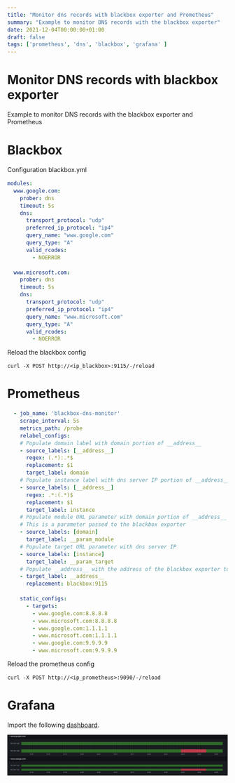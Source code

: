 ```yaml
---
title: "Monitor dns records with blackbox exporter and Prometheus"
summary: "Example to monitor DNS records with the blackbox exporter"
date: 2021-12-04T00:00:00+01:00
draft: false
tags: ['prometheus', 'dns', 'blackbox', 'grafana' ]
---
```


# Monitor DNS records with blackbox exporter

Example to monitor DNS records with the blackbox exporter and Prometheus

# Blackbox

Configuration blackbox.yml 

```yaml
modules:
  www.google.com:
    prober: dns
    timeout: 5s
    dns:
      transport_protocol: "udp"
      preferred_ip_protocol: "ip4"
      query_name: "www.google.com"
      query_type: "A"
      valid_rcodes:
        - NOERROR

  www.microsoft.com:
    prober: dns
    timeout: 5s
    dns:
      transport_protocol: "udp"
      preferred_ip_protocol: "ip4"
      query_name: "www.microsoft.com"
      query_type: "A"
      valid_rcodes:
        - NOERROR
```

Reload the blackbox config

```
curl -X POST http://<ip_blackbox>:9115/-/reload
```

# Prometheus

```yaml
  - job_name: 'blackbox-dns-monitor'
    scrape_interval: 5s
    metrics_path: /probe
    relabel_configs:
    # Populate domain label with domain portion of __address__
    - source_labels: [__address__]
      regex: (.*):.*$
      replacement: $1
      target_label: domain
    # Populate instance label with dns server IP portion of __address__
    - source_labels: [__address__]
      regex: .*:(.*)$
      replacement: $1
      target_label: instance
    # Populate module URL parameter with domain portion of __address__
    # This is a parameter passed to the blackbox exporter
    - source_labels: [domain]
      target_label: __param_module
    # Populate target URL parameter with dns server IP
    - source_labels: [instance]
      target_label: __param_target
    # Populate __address__ with the address of the blackbox exporter to hit
    - target_label: __address__
      replacement: blackbox:9115
      
    static_configs:
      - targets:
        - www.google.com:8.8.8.8
        - www.microsoft.com:8.8.8.8
        - www.google.com:1.1.1.1
        - www.microsoft.com:1.1.1.1
        - www.google.com:9.9.9.9
        - www.microsoft.com:9.9.9.9
```

Reload the prometheus config

```
curl -X POST http://<ip_prometheus>:9090/-/reload

```

# Grafana

Import the following [dashboard](https://github.com/dmachard/grafana-dashboards/blob/main/Prometheus%20Blackbox%20DNS/Prometheus%20Blackbox%20DNS%20records%20monitor.json).

![dashboard grafana](/images/0043/dashboard.png)
